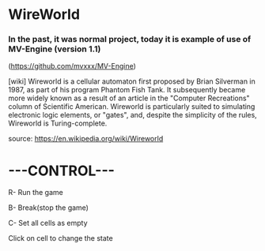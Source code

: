 # WireWorld
### In the past, it was normal project, today it is example of use of MV-Engine (version 1.1)
(https://github.com/mvxxx/MV-Engine)

[wiki]
Wireworld is a cellular automaton first proposed by Brian Silverman in 1987,
as part of his program Phantom Fish Tank. It subsequently became more widely known as
a result of an article in the "Computer Recreations" column of Scientific American.
Wireworld is particularly suited to simulating electronic logic elements, or "gates", and,
despite the simplicity of the rules, Wireworld is Turing-complete.

source: https://en.wikipedia.org/wiki/Wireworld

# ---CONTROL---

R- Run the game

B- Break(stop the game)

C- Set all cells as empty

Click on cell to change the state
